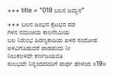 +++
title = "019 ಬಲನ ಜಮ್ಭನ"

+++
ಬಲನ ಜಂಭನ ಕೈಟಭನ ದಶ  
ಗಳನ ನಮುಚಿಯ ಕಾಲನೇಮಿಯ  
ಬಲ ನಿಶುಂಭ ಹಿರಣ್ಯಕಾದಿಯ ಖಳರ ಸಂದೋಹ  
ಅಳವಿಗೊಡುವರೆ ಪಾಡಹುದು ನೀ  
ನಿಲುಕಲಳವೇ ಕರ್ಣಜಯವತಿ  
ಸುಲಭವೇ ನಿನ್ನಂದದವರಿಗೆ ಪಾರ್ಥ ಹೇಳೆಂದ      ॥19॥